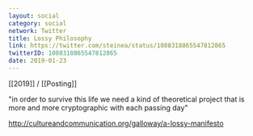 ```yaml
---
layout: social
category: social
network: Twitter
title: Lossy Philosophy
link: https://twitter.com/steinea/status/1088318865547812865
twitterID: 1088318865547812865
date: 2019-01-23
---
```


[[2019]] / [[Posting]]

"in order to survive this life we need a kind of theoretical project that is more and more cryptographic with each passing day"

<http://cultureandcommunication.org/galloway/a-lossy-manifesto>
